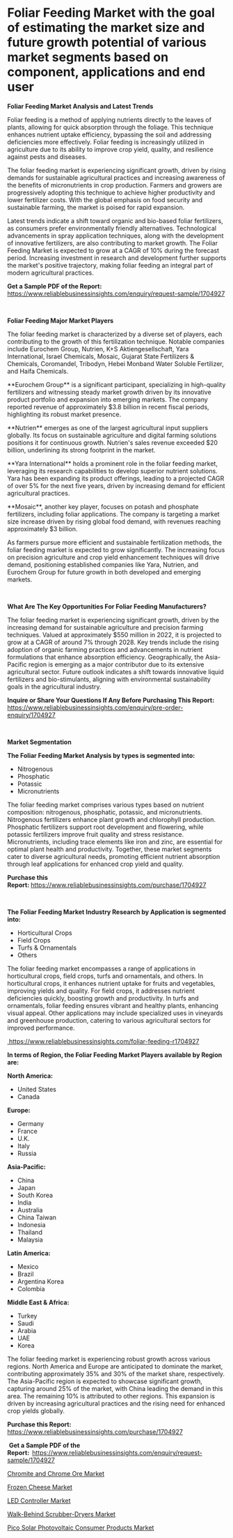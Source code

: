 <p><h1>Foliar Feeding Market with the goal of estimating the market size and future growth potential of various market segments based on component, applications and end user</h1></p><p><strong>Foliar Feeding Market Analysis and Latest Trends</strong></p>
<p><p>Foliar feeding is a method of applying nutrients directly to the leaves of plants, allowing for quick absorption through the foliage. This technique enhances nutrient uptake efficiency, bypassing the soil and addressing deficiencies more effectively. Foliar feeding is increasingly utilized in agriculture due to its ability to improve crop yield, quality, and resilience against pests and diseases.</p><p>The foliar feeding market is experiencing significant growth, driven by rising demands for sustainable agricultural practices and increasing awareness of the benefits of micronutrients in crop production. Farmers and growers are progressively adopting this technique to achieve higher productivity and lower fertilizer costs. With the global emphasis on food security and sustainable farming, the market is poised for rapid expansion.</p><p>Latest trends indicate a shift toward organic and bio-based foliar fertilizers, as consumers prefer environmentally friendly alternatives. Technological advancements in spray application techniques, along with the development of innovative fertilizers, are also contributing to market growth. The Foliar Feeding Market is expected to grow at a CAGR of 10% during the forecast period. Increasing investment in research and development further supports the market's positive trajectory, making foliar feeding an integral part of modern agricultural practices.</p></p>
<p><strong>Get a Sample PDF of the Report:&nbsp;</strong> <a href="https://www.reliablebusinessinsights.com/enquiry/request-sample/1704927?utm_campaign=117&utm_medium=2&utm_source=Github&utm_content=ia&utm_term=09012025&utm_id=foliar-feeding">https://www.reliablebusinessinsights.com/enquiry/request-sample/1704927</a></p>
<p>&nbsp;</p>
<p><strong>Foliar Feeding Major Market Players</strong></p>
<p><p>The foliar feeding market is characterized by a diverse set of players, each contributing to the growth of this fertilization technique. Notable companies include Eurochem Group, Nutrien, K+S Aktiengesellschaft, Yara International, Israel Chemicals, Mosaic, Gujarat State Fertilizers & Chemicals, Coromandel, Tribodyn, Hebei Monband Water Soluble Fertilizer, and Haifa Chemicals.</p><p>**Eurochem Group** is a significant participant, specializing in high-quality fertilizers and witnessing steady market growth driven by its innovative product portfolio and expansion into emerging markets. The company reported revenue of approximately $3.8 billion in recent fiscal periods, highlighting its robust market presence.</p><p>**Nutrien** emerges as one of the largest agricultural input suppliers globally. Its focus on sustainable agriculture and digital farming solutions positions it for continuous growth. Nutrien's sales revenue exceeded $20 billion, underlining its strong footprint in the market.</p><p>**Yara International** holds a prominent role in the foliar feeding market, leveraging its research capabilities to develop superior nutrient solutions. Yara has been expanding its product offerings, leading to a projected CAGR of over 5% for the next five years, driven by increasing demand for efficient agricultural practices.</p><p>**Mosaic**, another key player, focuses on potash and phosphate fertilizers, including foliar applications. The company is targeting a market size increase driven by rising global food demand, with revenues reaching approximately $3 billion.</p><p>As farmers pursue more efficient and sustainable fertilization methods, the foliar feeding market is expected to grow significantly. The increasing focus on precision agriculture and crop yield enhancement techniques will drive demand, positioning established companies like Yara, Nutrien, and Eurochem Group for future growth in both developed and emerging markets.</p></p>
<p>&nbsp;</p>
<p><strong>What Are The Key Opportunities For Foliar Feeding Manufacturers?</strong></p>
<p><p>The foliar feeding market is experiencing significant growth, driven by the increasing demand for sustainable agriculture and precision farming techniques. Valued at approximately $550 million in 2022, it is projected to grow at a CAGR of around 7% through 2028. Key trends include the rising adoption of organic farming practices and advancements in nutrient formulations that enhance absorption efficiency. Geographically, the Asia-Pacific region is emerging as a major contributor due to its extensive agricultural sector. Future outlook indicates a shift towards innovative liquid fertilizers and bio-stimulants, aligning with environmental sustainability goals in the agricultural industry.</p></p>
<p><strong>Inquire or Share Your Questions If Any Before Purchasing This Report:</strong> <a href="https://www.reliablebusinessinsights.com/enquiry/pre-order-enquiry/1704927?utm_campaign=117&utm_medium=2&utm_source=Github&utm_content=ia&utm_term=09012025&utm_id=foliar-feeding">https://www.reliablebusinessinsights.com/enquiry/pre-order-enquiry/1704927</a></p>
<p>&nbsp;</p>
<p><strong>Market Segmentation</strong></p>
<p><strong>The Foliar Feeding Market Analysis by types is segmented into:</strong></p>
<p><ul><li>Nitrogenous</li><li>Phosphatic</li><li>Potassic</li><li>Micronutrients</li></ul></p>
<p><p>The foliar feeding market comprises various types based on nutrient composition: nitrogenous, phosphatic, potassic, and micronutrients. Nitrogenous fertilizers enhance plant growth and chlorophyll production. Phosphatic fertilizers support root development and flowering, while potassic fertilizers improve fruit quality and stress resistance. Micronutrients, including trace elements like iron and zinc, are essential for optimal plant health and productivity. Together, these market segments cater to diverse agricultural needs, promoting efficient nutrient absorption through leaf applications for enhanced crop yield and quality.</p></p>
<p><strong>Purchase this Report:&nbsp;</strong><a href="https://www.reliablebusinessinsights.com/purchase/1704927?utm_campaign=117&utm_medium=2&utm_source=Github&utm_content=ia&utm_term=09012025&utm_id=foliar-feeding">https://www.reliablebusinessinsights.com/purchase/1704927</a></p>
<p>&nbsp;</p>
<p><strong>The Foliar Feeding Market Industry Research by Application is segmented into:</strong></p>
<p><ul><li>Horticultural Crops</li><li>Field Crops</li><li>Turfs & Ornamentals</li><li>Others</li></ul></p>
<p><p>The foliar feeding market encompasses a range of applications in horticultural crops, field crops, turfs and ornamentals, and others. In horticultural crops, it enhances nutrient uptake for fruits and vegetables, improving yields and quality. For field crops, it addresses nutrient deficiencies quickly, boosting growth and productivity. In turfs and ornamentals, foliar feeding ensures vibrant and healthy plants, enhancing visual appeal. Other applications may include specialized uses in vineyards and greenhouse production, catering to various agricultural sectors for improved performance.</p></p>
<p><a href="https://www.reliablebusinessinsights.com/foliar-feeding-r1704927?utm_campaign=117&utm_medium=2&utm_source=Github&utm_content=ia&utm_term=09012025&utm_id=foliar-feeding">&nbsp;https://www.reliablebusinessinsights.com/foliar-feeding-r1704927</a></p>
<p><strong>In terms of Region, the Foliar Feeding Market Players available by Region are:</strong></p>
<p>
    <p> <strong> North America: </strong>
        <ul>
            <li>United States</li>
            <li>Canada</li>
        </ul>
        </p> 
    <p> <strong> Europe: </strong>
        <ul>
            <li>Germany</li>
            <li>France</li>
            <li>U.K.</li>
            <li>Italy</li>
            <li>Russia</li>
        </ul>
        </p> 
    <p> <strong> Asia-Pacific: </strong>
        <ul>
            <li>China</li>
            <li>Japan</li>
            <li>South Korea</li>
            <li>India</li>
            <li>Australia</li>
            <li>China Taiwan</li>
            <li>Indonesia</li>
            <li>Thailand</li>
            <li>Malaysia</li>
        </ul>
        </p> 
    <p> <strong> Latin America: </strong>
        <ul>
            <li>Mexico</li>
            <li>Brazil</li>
            <li>Argentina Korea</li>
            <li>Colombia</li>
        </ul>
        </p> 
    <p> <strong> Middle East & Africa: </strong>
        <ul>
            <li>Turkey</li>
            <li>Saudi</li>
            <li>Arabia</li>
            <li>UAE</li>
            <li>Korea</li>
        </ul>
    </p>
    </p>
<p><p>The foliar feeding market is experiencing robust growth across various regions. North America and Europe are anticipated to dominate the market, contributing approximately 35% and 30% of the market share, respectively. The Asia-Pacific region is expected to showcase significant growth, capturing around 25% of the market, with China leading the demand in this area. The remaining 10% is attributed to other regions. This expansion is driven by increasing agricultural practices and the rising need for enhanced crop yields globally.</p></p>
<p><strong>Purchase this Report: </strong><a href="https://www.reliablebusinessinsights.com/purchase/1704927?utm_campaign=117&utm_medium=2&utm_source=Github&utm_content=ia&utm_term=09012025&utm_id=foliar-feeding">https://www.reliablebusinessinsights.com/purchase/1704927</a></p>
<p>&nbsp;<strong>Get a Sample PDF of the Report:&nbsp;&nbsp;</strong><a href="https://www.reliablebusinessinsights.com/enquiry/request-sample/1704927?utm_campaign=117&utm_medium=2&utm_source=Github&utm_content=ia&utm_term=09012025&utm_id=foliar-feeding">https://www.reliablebusinessinsights.com/enquiry/request-sample/1704927</a></p>
<p><strong></strong></p>
<p><p><a href="https://github.com/kimberjam0i/Market-Research-Report-List-1/blob/main/chromite-and-chrome-ore-market.md?utm_campaign=117&utm_medium=2&utm_source=Github&utm_content=ia&utm_term=09012025&utm_id=foliar-feeding">Chromite and Chrome Ore Market</a></p><p><a href="https://github.com/darenph8er/Market-Research-Report-List-1/blob/main/frozen-cheese-market.md?utm_campaign=117&utm_medium=2&utm_source=Github&utm_content=ia&utm_term=09012025&utm_id=foliar-feeding">Frozen Cheese Market</a></p><p><a href="https://github.com/osbornrdaflalo/Market-Research-Report-List-1/blob/main/led-controller-market.md?utm_campaign=117&utm_medium=2&utm_source=Github&utm_content=ia&utm_term=09012025&utm_id=foliar-feeding">LED Controller Market</a></p><p><a href="https://github.com/ElviraLeka1962/Market-Research-Report-List-1/blob/main/walk-behind-scrubber-dryers-market.md?utm_campaign=117&utm_medium=2&utm_source=Github&utm_content=ia&utm_term=09012025&utm_id=foliar-feeding">Walk-Behind Scrubber-Dryers Market</a></p><p><a href="https://github.com/lashaunm5st/Market-Research-Report-List-1/blob/main/pico-solar-photovoltaic-consumer-products-market.md?utm_campaign=117&utm_medium=2&utm_source=Github&utm_content=ia&utm_term=09012025&utm_id=foliar-feeding">Pico Solar Photovoltaic Consumer Products Market</a></p></p>